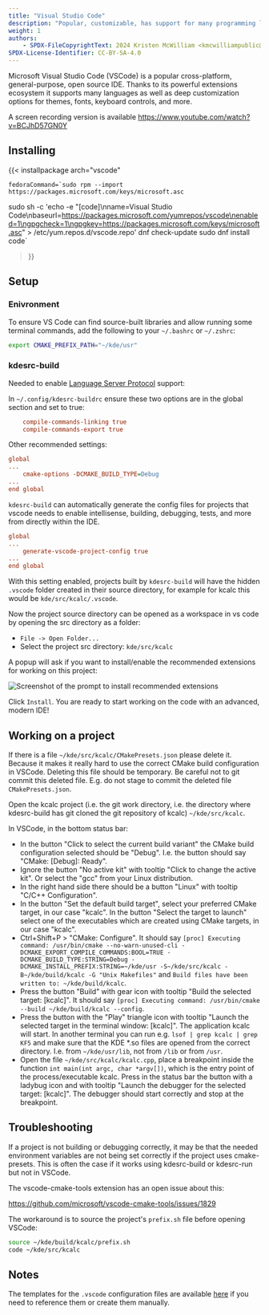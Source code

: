 ```yaml
---
title: "Visual Studio Code"
description: "Popular, customizable, has support for many programming languages."
weight: 1
authors:
    - SPDX-FileCopyrightText: 2024 Kristen McWilliam <kmcwilliampublic@gmail.com>
SPDX-License-Identifier: CC-BY-SA-4.0
---
```


Microsoft Visual Studio Code (VSCode) is a popular cross-platform, general-purpose, open source IDE. Thanks to its powerful extensions ecosystem it supports many languages as well as deep customization options for themes, fonts, keyboard controls, and more.

A screen recording version is available https://www.youtube.com/watch?v=BCJhD57GN0Y

## Installing

{{< installpackage
    arch="vscode"

    fedoraCommand=`sudo rpm --import https://packages.microsoft.com/keys/microsoft.asc
sudo sh -c 'echo -e "[code]\nname=Visual Studio Code\nbaseurl=https://packages.microsoft.com/yumrepos/vscode\nenabled=1\ngpgcheck=1\ngpgkey=https://packages.microsoft.com/keys/microsoft.asc" > /etc/yum.repos.d/vscode.repo'
dnf check-update
sudo dnf install code`
 >}}


## Setup

### Enivronment

To ensure VS Code can find source-built libraries and allow running some terminal commands, add the following to your `~/.bashrc` or `~/.zshrc`:

```bash
export CMAKE_PREFIX_PATH="~/kde/usr"
```


### kdesrc-build

Needed to enable [Language Server Protocol](https://en.wikipedia.org/wiki/Language_Server_Protocol) support:

In `~/.config/kdesrc-buildrc` ensure these two options are in the global section and set to true:

```ini
    compile-commands-linking true
    compile-commands-export true
```

Other recommended settings:

```ini
global
...
    cmake-options -DCMAKE_BUILD_TYPE=Debug
...
end global
```

`kdesrc-build` can automatically generate the config files for projects that vscode needs to enable intellisense, building, debugging, tests, and more from directly within the IDE.

```ini
global
...
    generate-vscode-project-config true
...
end global
```

With this setting enabled, projects built by `kdesrc-build` will have the hidden `.vscode` folder created in their source directory, for example for kcalc this would be `kde/src/kcalc/.vscode`.

Now the project source directory can be opened as a workspace in vs code by opening the src directory as a folder:

* `File -> Open Folder...`
* Select the project src directory: `kde/src/kcalc`

A popup will ask if you want to install/enable the recommended extensions for working on this project:

![Screenshot of the prompt to install recommended extensions](recommended-extensions-prompt.png)

Click `Install`. You are ready to start working on the code with an advanced, modern IDE!


## Working on a project

If there is a file `~/kde/src/kcalc/CMakePresets.json` please delete it. Because it makes it really hard to use the correct CMake build configuration in VSCode. Deleting this file should be temporary. Be careful not to git commit this deleted file. E.g. do not stage to commit the deleted file `CMakePresets.json`. 

Open the kcalc project (i.e. the git work directory, i.e. the directory where kdesrc-build has git cloned the git repository of kcalc) `~/kde/src/kcalc`.

In VSCode, in the bottom status bar:
* In the button "Click to select the current build variant" the CMake build configuration selected should be "Debug". I.e. the button should say "CMake: \[Debug]: Ready".
* Ignore the button "No active kit" with tooltip "Click to change the active kit". Or select the "gcc" from your Linux distribution.
* In the right hand side there should be a button "Linux" with tooltip "C/C++ Configuration".
* In the button "Set the default build target", select your preferred CMake target, in our case "kcalc". In the button "Select the target to launch" select one of the executables which are created using CMake targets, in our case "kcalc".
* Ctrl+Shift+P > "CMake: Configure". It should say `[proc] Executing command: /usr/bin/cmake --no-warn-unused-cli -DCMAKE_EXPORT_COMPILE_COMMANDS:BOOL=TRUE -DCMAKE_BUILD_TYPE:STRING=Debug -DCMAKE_INSTALL_PREFIX:STRING=~/kde/usr -S~/kde/src/kcalc -B~/kde/build/kcalc -G "Unix Makefiles"` and `Build files have been written to: ~/kde/build/kcalc`.
* Press the button "Build" with gear icon with tooltip "Build the selected target: \[kcalc]". It should say `[proc] Executing command: /usr/bin/cmake --build ~/kde/build/kcalc --config`.
* Press the button with the "Play" triangle icon with tooltip "Launch the selected target in the terminal window: \[kcalc]". The application kcalc will start. In another terminal you can run e.g. `lsof | grep kcalc | grep KF5` and make sure that the KDE *.so files are opened from the correct directory. I.e. from `~/kde/usr/lib`, not from `/lib` or from `/usr`.
* Open the file `~/kde/src/kcalc/kcalc.cpp`, place a breakpoint inside the function `int main(int argc, char *argv[])`, which is the entry point of the process/executable kcalc. Press in the status bar the button with a ladybug icon and with tooltip "Launch the debugger for the selected target: \[kcalc]". The debugger should start correctly and stop at the breakpoint.


## Troubleshooting

If a project is not building or debugging correctly, it may be that the needed environment variables are not being set correctly if the project uses cmake-presets. This is often the case if it works using kdesrc-build or kdesrc-run but not in VSCode.

The vscode-cmake-tools extension has an open issue about this:

https://github.com/microsoft/vscode-cmake-tools/issues/1829

The workaround is to source the project's `prefix.sh` file before opening VSCode:

```bash
source ~/kde/build/kcalc/prefix.sh
code ~/kde/src/kcalc
```


## Notes

The templates for the `.vscode` configuration files are available
[here](https://invent.kde.org/sdk/kdesrc-build/-/tree/master/data/vscode) if you
need to reference them or create them manually.
